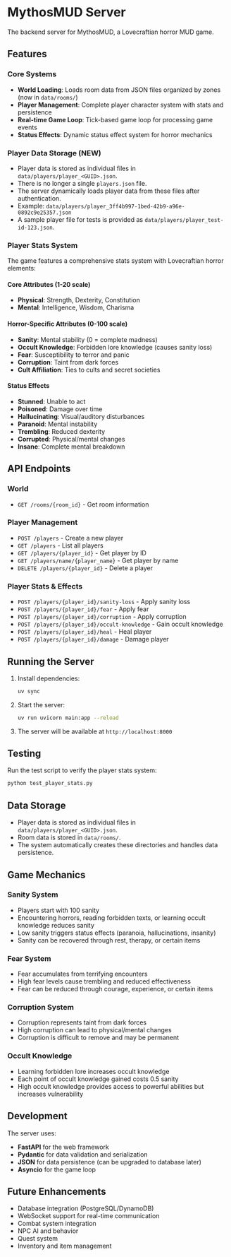 # MythosMUD Server

The backend server for MythosMUD, a Lovecraftian horror MUD game.

## Features

### Core Systems
- **World Loading**: Loads room data from JSON files organized by zones (now in `data/rooms/`)
- **Player Management**: Complete player character system with stats and persistence
- **Real-time Game Loop**: Tick-based game loop for processing game events
- **Status Effects**: Dynamic status effect system for horror mechanics

### Player Data Storage (NEW)
- Player data is stored as individual files in `data/players/player_<GUID>.json`.
- There is no longer a single `players.json` file.
- The server dynamically loads player data from these files after authentication.
- Example: `data/players/player_3ff4b997-1bed-42b9-a96e-0892c9e25357.json`
- A sample player file for tests is provided as `data/players/player_test-id-123.json`.

### Player Stats System

The game features a comprehensive stats system with Lovecraftian horror elements:

#### Core Attributes (1-20 scale)
- **Physical**: Strength, Dexterity, Constitution
- **Mental**: Intelligence, Wisdom, Charisma

#### Horror-Specific Attributes (0-100 scale)
- **Sanity**: Mental stability (0 = complete madness)
- **Occult Knowledge**: Forbidden lore knowledge (causes sanity loss)
- **Fear**: Susceptibility to terror and panic
- **Corruption**: Taint from dark forces
- **Cult Affiliation**: Ties to cults and secret societies

#### Status Effects
- **Stunned**: Unable to act
- **Poisoned**: Damage over time
- **Hallucinating**: Visual/auditory disturbances
- **Paranoid**: Mental instability
- **Trembling**: Reduced dexterity
- **Corrupted**: Physical/mental changes
- **Insane**: Complete mental breakdown

## API Endpoints

### World
- `GET /rooms/{room_id}` - Get room information

### Player Management
- `POST /players` - Create a new player
- `GET /players` - List all players
- `GET /players/{player_id}` - Get player by ID
- `GET /players/name/{player_name}` - Get player by name
- `DELETE /players/{player_id}` - Delete a player

### Player Stats & Effects
- `POST /players/{player_id}/sanity-loss` - Apply sanity loss
- `POST /players/{player_id}/fear` - Apply fear
- `POST /players/{player_id}/corruption` - Apply corruption
- `POST /players/{player_id}/occult-knowledge` - Gain occult knowledge
- `POST /players/{player_id}/heal` - Heal player
- `POST /players/{player_id}/damage` - Damage player

## Running the Server

1. Install dependencies:
   ```bash
   uv sync
   ```

2. Start the server:
   ```bash
   uv run uvicorn main:app --reload
   ```

3. The server will be available at `http://localhost:8000`

## Testing

Run the test script to verify the player stats system:

```bash
python test_player_stats.py
```

## Data Storage

- Player data is stored as individual files in `data/players/player_<GUID>.json`.
- Room data is stored in `data/rooms/`.
- The system automatically creates these directories and handles data persistence.

## Game Mechanics

### Sanity System
- Players start with 100 sanity
- Encountering horrors, reading forbidden texts, or learning occult knowledge reduces sanity
- Low sanity triggers status effects (paranoia, hallucinations, insanity)
- Sanity can be recovered through rest, therapy, or certain items

### Fear System
- Fear accumulates from terrifying encounters
- High fear levels cause trembling and reduced effectiveness
- Fear can be reduced through courage, experience, or certain items

### Corruption System
- Corruption represents taint from dark forces
- High corruption can lead to physical/mental changes
- Corruption is difficult to remove and may be permanent

### Occult Knowledge
- Learning forbidden lore increases occult knowledge
- Each point of occult knowledge gained costs 0.5 sanity
- High occult knowledge provides access to powerful abilities but increases vulnerability

## Development

The server uses:
- **FastAPI** for the web framework
- **Pydantic** for data validation and serialization
- **JSON** for data persistence (can be upgraded to database later)
- **Asyncio** for the game loop

## Future Enhancements

- Database integration (PostgreSQL/DynamoDB)
- WebSocket support for real-time communication
- Combat system integration
- NPC AI and behavior
- Quest system
- Inventory and item management
